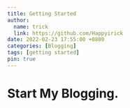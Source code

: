 ```yaml
---
title: Getting Started
author:
  name: trick
  link: https://github.com/Happyirick
date: 2022-02-23 17:55:00 +0800
categories: [Blogging]
tags: [getting started]
pin: true
---
```




# Start My Blogging.

